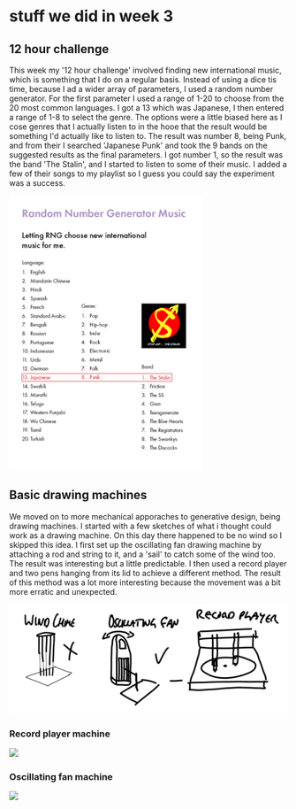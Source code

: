 # stuff we did in week 3

## 12 hour challenge 

This week my '12 hour challenge' involved finding new international music, which is something that I do on a regular basis. Instead of using a dice tis time, because I ad a wider array of parameters, I used a random number generator. For the first parameter I used a range of 1-20 to choose from the 20 most common languages. I got a 13 which was Japanese, I then entered a range of 1-8 to select the genre. The options were a little biased here as I cose genres that I actually listen to in the hooe that the result would be something I'd actually like to listen to. The result was number 8, being Punk, and from their I searched 'Japanese Punk' and took the 9 bands on the suggested results as the final parameters. I got number 1, so the result was the band 'The Stalin', and I started to listen to some of their music. I added a few of their songs to my playlist so I guess you could say the experiment was a success. 

<img src="Untitled-2.jpg" width="350" />

## Basic drawing machines

We moved on to more mechanical apporaches to generative design, being drawing machines. I started with a few sketches of what i thought could work as a drawing machine. On this day there happened to be no wind so I skipped this idea. I first set up the oscillating fan drawing machine by attaching a rod and string to it, and a 'sail' to catch some of the wind too. The result was interesting but a little predictable. I then used a record player and two pens hanging from its lid to achieve a different method. The result of this method was a lot more interesting because the movement was a bit more erratic and unexpected.

<img src="IMG_0253.JPG" width="600" />

### Record player machine
<img src="Aug-07-2020 12-14-19.gif" width="350" />

### Oscillating fan machine
<img src="Aug-07-2020 12-15-26.gif" width="350" />
